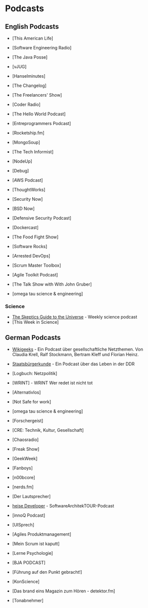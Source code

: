# Podcasts 

## English Podcasts

* [This American Life]

* [Software Engineering Radio]
* [The Java Posse]
* [vJUG]
* [Hanselminutes]
* [The Changelog]
* [The Freelancers' Show]
* [Coder Radio]
* [The Hello World Podcast]
* [Entreprogrammers Podcast]
* [Rocketship.fm]
* [MongoSoup]
* [The Tech Informist]
* [NodeUp]
* [Debug]

* [AWS Podcast]
* [ThoughtWorks]

* [Security Now]
* [BSD Now]
* [Defensive Security Podcast]

* [Dockercast]
* [The Food Fight Show]
* [Software Rocks]
* [Arrested DevOps]

* [Scrum Master Toolbox]
* [Agile Toolkit Podcast]


* [The Talk Show with With John Gruber]
* [omega tau science & engineering]

### Science
* [The Skeptics Guide to the Universe](http://www.theskepticsguide.org) - Weekly science podcast
* [This Week in Science]

## German Podcasts
* [Wikigeeks](http://www.wikigeeks.de) - Ein Podcast über gesellschaftliche Netzthemen. Von Claudia Krell, Ralf Stockmann, Bertram Kleff und Florian Heinz.
* [Staatsbürgerkunde](http://www.staatsbuergerkunde-podcast.de) - Ein Podcast über das Leben in der DDR
* [Logbuch: Netzpolitik]

* [WRINT] - WRINT Wer redet ist nicht tot
* [Alternativlos]
* [Not Safe for work]

* [omega tau science & engineering]
* [Forschergeist]

* [CRE: Technik, Kultur, Gesellschaft]
* [Chaosradio]

* [Freak Show]
* [GeekWeek]
* [Fanboys]
* [n00bcore]
* [nerds.fm]
* [Der Lautsprecher]

* [heise Developer]() - SoftwareArchitekTOUR-Podcast
* [innoQ Podcast]
* [UISprech]

* [Agiles Produktmanagement]
* [Mein Scrum ist kaputt]

* [Lerne Psychologie]
* [BJA PODCAST]
* [Führung auf den Punkt gebracht!]
* [KonScience]

* [Das brand eins Magazin zum Hören - detektor.fm]
* [Tonabnehmer]

